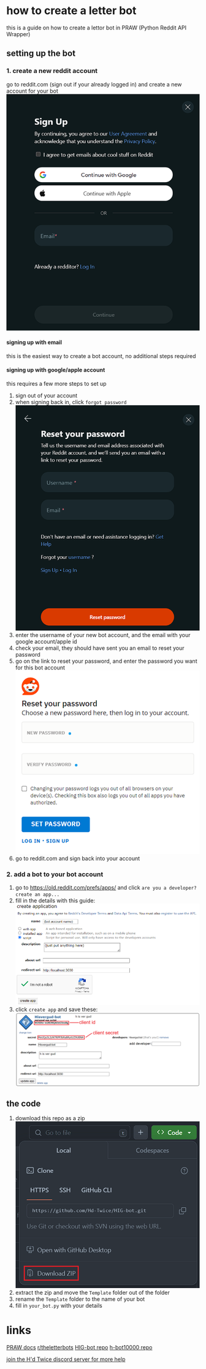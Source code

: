 # how to create a letter bot
this is a guide on how to create a lettor bot in PRAW (Python Reddit API Wrapper)
## setting up the bot
### 1. create a new reddit account
go to reddit.com (sign out if your already logged in) and create a new account for your bot
![image1](images\image1.png)
#### signing up with email
this is the easiest way to create a bot account, no additional steps required

#### signing up with google/apple account
this requires a few more steps to set up
1. sign out of your account
2. when signing back in, click `forgot password`
![image2](images\image2.png)
3. enter the username of your new bot account, and the email with your google account/apple id
4. check your email, they should have sent you an email to reset your password
5. go on the link to reset your password, and enter the password you want for this bot account
![image3](images\image3.png)
6. go to reddit.com and sign back into your account

### 2. add a bot to your bot account
1. go to https://old.reddit.com/prefs/apps/ and click `are you a developer? create an app...`
2. fill in the details with this guide:
![image4](images\image4.png)
3. click `create app` and save these:
![image5](images\image5.png)

## the code
1. download this repo as a zip
![image6](images\image6.png)
2. extract the zip and move the `Template` folder out of the folder
3. rename the `Template` folder to the name of your bot
4. fill in `your_bot.py` with your details


# links
[PRAW docs](https://praw.readthedocs.io)
[r/theletterbots](https://www.reddit.com/r/theletterbots)
[HIG-bot repo](https://github.com/Hd-Twice/HIG-bot)
[h-bot10000 repo](https://github.com/hcorporation/h-bot10000)

[join the H'd Twice discord server for more help](https://discord.com/invite/ZrEwrpWJWD)